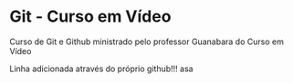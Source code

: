 # Git - Curso em Vídeo
 Curso de Git e Github ministrado pelo professor Guanabara do Curso em Vídeo
 
 Linha adicionada através do próprio github!!!
asa